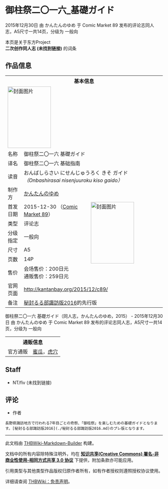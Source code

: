 # 御柱祭二〇一六_基礎ガイド

<!-- source html: G:\repos\THBWiki-Markdown-Builder\THBWikiMarkdown\Temp\main\d\d7\ns0%3A%E5%BE%A1%E6%9F%B1%E7%A5%AD%E4%BA%8C%E3%80%87%E4%B8%80%E5%85%AD_%E5%9F%BA%E7%A4%8E%E3%82%AC%E3%82%A4%E3%83%89.html -->

2015年12月30日 由 かんたんのゆめ 于 Comic Market 89 发布的评论志同人志，A5尺寸一共14页，分级为 一般向

本页是关于东方Project  
 **二次创作同人志 (未找到链接)** 的词条
## 作品信息

<table><tbody><tr><th colspan="3">基本信息</th></tr><tr><td class="cover-artwork-mobile" colspan="2"><a href="./文件-御柱祭二〇一六_基礎ガイド封面.jpg.md" class="image" title="封面图片"><img alt="封面图片" src="https://upload.thwiki.cc/thumb/2/24/%E5%BE%A1%E6%9F%B1%E7%A5%AD%E4%BA%8C%E3%80%87%E4%B8%80%E5%85%AD_%E5%9F%BA%E7%A4%8E%E3%82%AC%E3%82%A4%E3%83%89%E5%B0%81%E9%9D%A2.jpg/138px-%E5%BE%A1%E6%9F%B1%E7%A5%AD%E4%BA%8C%E3%80%87%E4%B8%80%E5%85%AD_%E5%9F%BA%E7%A4%8E%E3%82%AC%E3%82%A4%E3%83%89%E5%B0%81%E9%9D%A2.jpg" decoding="async" loading="lazy" width="138" height="196" srcset="https://upload.thwiki.cc/thumb/2/24/%E5%BE%A1%E6%9F%B1%E7%A5%AD%E4%BA%8C%E3%80%87%E4%B8%80%E5%85%AD_%E5%9F%BA%E7%A4%8E%E3%82%AC%E3%82%A4%E3%83%89%E5%B0%81%E9%9D%A2.jpg/207px-%E5%BE%A1%E6%9F%B1%E7%A5%AD%E4%BA%8C%E3%80%87%E4%B8%80%E5%85%AD_%E5%9F%BA%E7%A4%8E%E3%82%AC%E3%82%A4%E3%83%89%E5%B0%81%E9%9D%A2.jpg 1.5x, https://upload.thwiki.cc/thumb/2/24/%E5%BE%A1%E6%9F%B1%E7%A5%AD%E4%BA%8C%E3%80%87%E4%B8%80%E5%85%AD_%E5%9F%BA%E7%A4%8E%E3%82%AC%E3%82%A4%E3%83%89%E5%B0%81%E9%9D%A2.jpg/276px-%E5%BE%A1%E6%9F%B1%E7%A5%AD%E4%BA%8C%E3%80%87%E4%B8%80%E5%85%AD_%E5%9F%BA%E7%A4%8E%E3%82%AC%E3%82%A4%E3%83%89%E5%B0%81%E9%9D%A2.jpg 2x" data-file-width="317" data-file-height="450"></a></td>
</tr><tr><td class="label">名称</td><td colspan="2"> 御柱祭二〇一六 基礎ガイド </td></tr><tr><td class="label">译名</td><td colspan="2"> 御柱祭二〇一六 基础指南 </td></tr><tr><td class="label">读音</td><td colspan="2"> おんばしらさい にせんじゅうろく きそ ガイド <i>（Onbashirasai nisenjuuroku kiso gaido）</i> </td></tr><tr><td class="label">制作方</td><td><a href="./かんたんのゆめ.md" title="かんたんのゆめ">かんたんのゆめ</a></td><td class="cover-artwork" rowspan="7" style="min-width:196px;"><a href="./文件-御柱祭二〇一六_基礎ガイド封面.jpg.md" class="image" title="封面图片"><img alt="封面图片" src="https://upload.thwiki.cc/thumb/2/24/%E5%BE%A1%E6%9F%B1%E7%A5%AD%E4%BA%8C%E3%80%87%E4%B8%80%E5%85%AD_%E5%9F%BA%E7%A4%8E%E3%82%AC%E3%82%A4%E3%83%89%E5%B0%81%E9%9D%A2.jpg/138px-%E5%BE%A1%E6%9F%B1%E7%A5%AD%E4%BA%8C%E3%80%87%E4%B8%80%E5%85%AD_%E5%9F%BA%E7%A4%8E%E3%82%AC%E3%82%A4%E3%83%89%E5%B0%81%E9%9D%A2.jpg" decoding="async" loading="lazy" width="138" height="196" srcset="https://upload.thwiki.cc/thumb/2/24/%E5%BE%A1%E6%9F%B1%E7%A5%AD%E4%BA%8C%E3%80%87%E4%B8%80%E5%85%AD_%E5%9F%BA%E7%A4%8E%E3%82%AC%E3%82%A4%E3%83%89%E5%B0%81%E9%9D%A2.jpg/207px-%E5%BE%A1%E6%9F%B1%E7%A5%AD%E4%BA%8C%E3%80%87%E4%B8%80%E5%85%AD_%E5%9F%BA%E7%A4%8E%E3%82%AC%E3%82%A4%E3%83%89%E5%B0%81%E9%9D%A2.jpg 1.5x, https://upload.thwiki.cc/thumb/2/24/%E5%BE%A1%E6%9F%B1%E7%A5%AD%E4%BA%8C%E3%80%87%E4%B8%80%E5%85%AD_%E5%9F%BA%E7%A4%8E%E3%82%AC%E3%82%A4%E3%83%89%E5%B0%81%E9%9D%A2.jpg/276px-%E5%BE%A1%E6%9F%B1%E7%A5%AD%E4%BA%8C%E3%80%87%E4%B8%80%E5%85%AD_%E5%9F%BA%E7%A4%8E%E3%82%AC%E3%82%A4%E3%83%89%E5%B0%81%E9%9D%A2.jpg 2x" data-file-width="317" data-file-height="450"></a></td>
</tr><tr><td class="label">首发日期</td><td>2015-12-30&#160;（<a href="/展会作品列表?e=Comic+Market%2389">Comic Market 89</a>）</td></tr><tr><td class="label">类型</td><td>评论志</td></tr><tr><td class="label">分级指定</td><td>一般向</td></tr><tr><td class="label">尺寸</td><td>A5</td></tr><tr><td class="label">页数</td><td>14P</td></tr><tr><td class="label">售价</td><td>会场售价：200日元<br>通贩售价：259日元</td></tr>
<tr><td class="label">官网页面</td><td colspan="2"><a rel="nofollow" class="external free" href="http://kantanbay.org/2015/12/c89/">http://kantanbay.org/2015/12/c89/</a></td></tr><tr><td class="label">备注</td><td colspan="2"><a href="./秘封るる部諏訪版2016.md" title="秘封るる部諏訪版2016">秘封るる部諏訪版2016</a>的先行版</td></tr></tbody></table>

御柱祭二〇一六 基礎ガイド（同人志，かんたんのゆめ，2015） - 2015年12月30日 由 かんたんのゆめ 于 Comic Market 89 发布的评论志同人志，A5尺寸一共14页，分级为 一般向

<table><tbody><tr><th colspan="3">通贩信息</th></tr><tr><td class="label">官方通贩</td><td colspan="2"><a rel="nofollow" class="external text" href="https://www.melonbooks.co.jp/detail/detail.php?product_id=149451">蜜瓜</a>，<a rel="nofollow" class="external text" href="https://ec.toranoana.jp/tora_r/ec/item/040030375165">虎穴</a></td></tr></tbody></table>


## Staff
- NT/fiv (未找到链接)

## 评论
- 作者

```
長野県諏訪地方で行われる7年目ごとの奇祭、「御柱祭」を楽しむための基礎ガイドとなります。[秘封るる部諏訪版2016](./秘封るる部諏訪版2016.md)のプレ版となります。
```

  
  

  





---

此文档由 [THBWiki-Markdown-Builder](https://github.com/Delsin-Yu/THBWiki-Markdown-Builder) 构建。

文档中的所有内容除特殊注明外，均在 [**知识共享(Creative Commons) 署名-非商业性使用-相同方式共享 3.0 协议**](https://creativecommons.org/licenses/by-sa/3.0/deed.zh-hans) 下提供，附加条款亦可能应用。

引用类型与其他类型作品版权归原作者所有，如有作者授权则遵照授权协议使用。

详细请查阅 [THBWiki：免责声明](https://thbwiki.cc/THBWiki:%E5%85%8D%E8%B4%A3%E5%A3%B0%E6%98%8E)。

